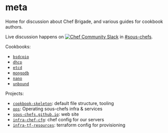 # meta

Home for discussion about Chef Brigade, and various guides for cookbook authors.

Live discussion happens on [![Chef Community Slack](https://community-slack.chef.io/badge.svg)](https://community-slack.chef.io/) in [#sous-chefs](https://chefcommunity.slack.com/messages/sous-chefs/).

Cookbooks:
- [`bsdcpio`](https://github.com/sous-chefs/bsdcpio_cookbook)
- [`dhcp`](https://github.com/sous-chefs/dhcp-cook)
- [`etcd`](https://github.com/sous-chefs/etcd-cookbook)
- [`mongodb`](https://github.com/sous-chefs/mongodb-cookbook)
- [`nano`](https://github.com/sous-chefs/nano-cookbook)
- [`unbound`](https://github.com/sous-chefs/unbound-cookbook)


Projects:

- [`cookbook-skeleton`](https://github.com/sous-chefs/cookbook-skeleton): default file structure, tooling
- [`ops`](https://github.com/sous-chefs/ops): Operating sous-chefs infra & services
- [`sous-chefs.github.io`](https://github.com/sous-chefs/sous-chefs.github.io): web site
- [`infra-chef-cfg`](https://github.com/sous-chefs/infra-chef-cfg): chef config for our servers
- [`infra-tf-resources`](https://github.com/sous-chefs/infra-tf-resources): terraform config for provisioning
